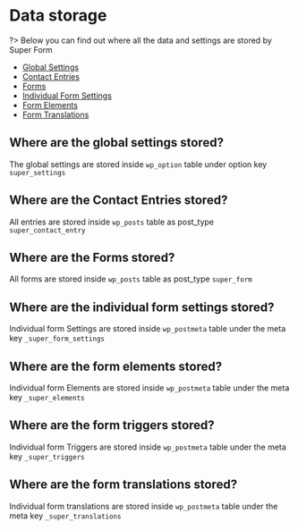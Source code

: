 # Data storage

?> Below you can find out where all the data and settings are stored by Super Form

- [Global Settings](where-are-the-global-settings-stored)
- [Contact Entries](where-are-the-contact-entries-stored)
- [Forms](where-are-the-forms-stored)
- [Individual Form Settings](where-are-the-individual-form-settings-stored)
- [Form Elements](where-are-the-form-elements-stored)
- [Form Translations](where-are-the-form-translations-stored)

## Where are the global settings stored?

The global settings are stored inside `wp_option` table under option key `super_settings`

## Where are the Contact Entries stored?

All entries are stored inside `wp_posts` table as post_type `super_contact_entry`

## Where are the Forms stored?

All forms are stored inside `wp_posts` table as post_type `super_form`

## Where are the individual form settings stored?

Individual form Settings are stored inside `wp_postmeta` table under the meta key `_super_form_settings`

## Where are the form elements stored?

Individual form Elements are stored inside `wp_postmeta` table under the meta key `_super_elements`

## Where are the form triggers stored?

Individual form Triggers are stored inside `wp_postmeta` table under the meta key `_super_triggers`

## Where are the form translations stored?

Individual form translations are stored inside `wp_postmeta` table under the meta key `_super_translations`
